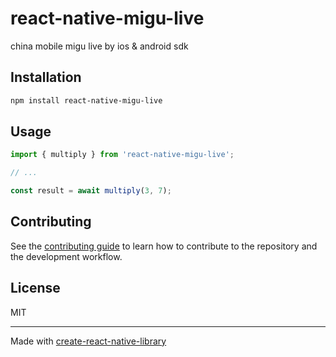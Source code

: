 # react-native-migu-live

china mobile migu live by ios & android sdk

## Installation

```sh
npm install react-native-migu-live
```

## Usage

```js
import { multiply } from 'react-native-migu-live';

// ...

const result = await multiply(3, 7);
```

## Contributing

See the [contributing guide](CONTRIBUTING.md) to learn how to contribute to the repository and the development workflow.

## License

MIT

---

Made with [create-react-native-library](https://github.com/callstack/react-native-builder-bob)
